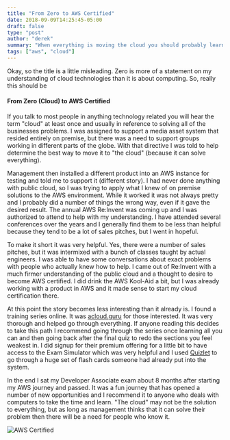 ```yaml
---
title: "From Zero to AWS Certified"
date: 2018-09-09T14:25:45-05:00
draft: false
type: "post"
author: "derek"
summary: "When everything is moving the cloud you should probably learn it because the cloud can solve all the problems (right?)"
tags: ["aws", "cloud"]
---
```


Okay, so the title is a little misleading. Zero is more of a statement on my understanding of cloud technologies than it is about computing. So, really this should be 

#### From Zero (Cloud) to AWS Certified
If you talk to most people in anything technology related you will hear the term "cloud" at least once and usually in reference to solving all of the businesses problems. I was assigned to support a media asset system that resided entirely on premise, but there was a need to support groups working in different parts of the globe. With that directive I was told to help determine the best way to move it to "the cloud" (because it can solve everything). 

Management then installed a different product into an AWS instance for testing and told me to support it (different story). I had never done anything with public cloud, so I was trying to apply what I knew of on premise solutions to the AWS environment. While it worked it was not always pretty and I probably did a number of things the wrong way, even if it gave the desired result. The annual AWS Re:Invent was coming up and I was authorized to attend to help with my understanding. I have attended several conferences over the years and I generally find them to be less than helpful because they tend to be a lot of sales pitches, but I went in hopeful.

To make it short it was very helpful. Yes, there were a number of sales pitches, but it was intermixed with a bunch of classes taught by actual engineers. I was able to have some conversations about exact problems with people who actually knew how to help. I came out of Re:Invent with a much firmer understanding of the public cloud and a thought to desire to become AWS certified. I did drink the AWS Kool-Aid a bit, but I was already working with a product in AWS and it made sense to start my cloud certification there.

At this point the story becomes less interesting than it already is. I found a training series online. It was [acloud.guru](https://acloud.guru) for those interested. It was very thorough and helped go through everything. If anyone reading this decides to take this path I recommend going through the series once learning all you can and then going back after the final quiz to redo the sections you feel weakest in. I did signup for their premium offering for a little bit to have access to the Exam Simulator which was very helpful and I used [Quizlet](https://quizlet.com/) to go through a huge set of flash cards someone had already put into the system.

In the end I sat my Developer Associate exam about 8 months after starting my AWS journey and passed. It was a fun journey that has opened a number of new opportunities and I recommend it to anyone who deals with computers to take the time and learn. "The cloud" may not be the solution to everything, but as long as management thinks that it can solve their problem then there will be a need for people who know it.

![AWS Certified](https://derekreinhardt.com/images/aws_certified.png)